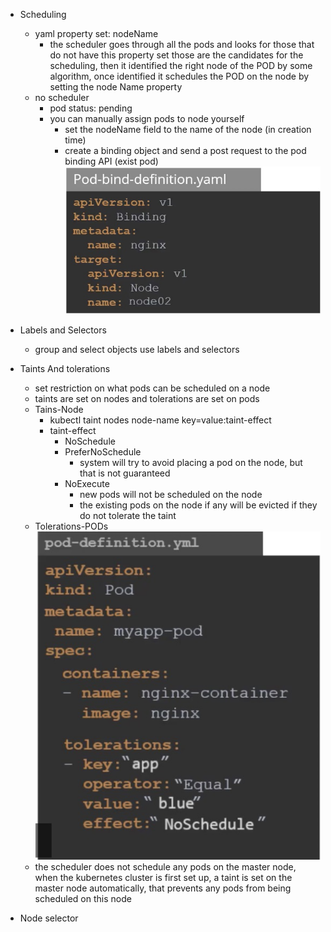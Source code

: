 - Scheduling
    - yaml property set: nodeName
        - the scheduler goes through all the pods and looks for those that do not have this property set
        those are the candidates for the scheduling, then it identified the right node of the POD by some algorithm, 
        once identified it schedules the POD on the node by setting the node Name property 
    - no scheduler 
        - pod status: pending
        - you can manually assign pods to node yourself
            - set the nodeName field to the name of the node (in creation time)
            - create a binding object and send a post request to the pod binding API (exist pod)
            ![image info](binding-yaml.jpg)
            
- Labels and Selectors
    - group and select objects use labels and selectors
    
- Taints And tolerations
    - set restriction on what pods can be scheduled on a node
    - taints are set on nodes and tolerations are set on pods
    - Tains-Node
        - kubectl taint nodes node-name key=value:taint-effect
        - taint-effect
            - NoSchedule
            - PreferNoSchedule
                - system will try to avoid placing a pod on the node, but that is not guaranteed
            - NoExecute
                - new pods will not be scheduled on the node
                - the existing pods on the node if any
                will be evicted if they do not tolerate the taint
    - Tolerations-PODs
        ![image info](tolerations-pod.jpg)
    - the scheduler does not schedule any pods on the master node, when the kubernetes cluster is first set up,
    a taint is set on the master node automatically, that prevents any pods from being scheduled on this node
- Node selector